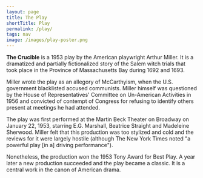 ```yaml
---
layout: page
title: The Play
shortTitle: Play
permalink: /play/
tags: nav
image: /images/play-poster.png
---
```


__The Crucible__ is a 1953 play by the American playwright Arthur Miller. It is a dramatized and partially fictionalized story of the Salem witch trials that took place in the Province of Massachusetts Bay during 1692 and 1693.

Miller wrote the play as an allegory of McCarthyism, when the U.S. government blacklisted accused communists. Miller himself was questioned by the House of Representatives' Committee on Un-American Activities in 1956 and convicted of contempt of Congress for refusing to identify others present at meetings he had attended.

The play was first performed at the Martin Beck Theater on Broadway on January 22, 1953, starring E.G. Marshall, Beatrice Straight and Madeleine Sherwood. Miller felt that this production was too stylized and cold and the reviews for it were largely hostile (although The New York Times noted "a powerful play [in a] driving performance").

Nonetheless, the production won the 1953 Tony Award for Best Play. A year later a new production succeeded and the play became a classic. It is a central work in the canon of American drama.
